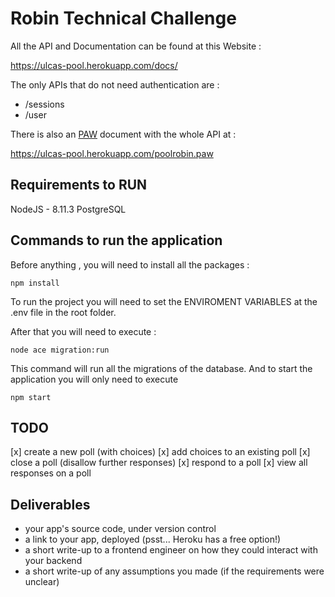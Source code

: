 # Robin Technical Challenge

All the API and Documentation can be found at this Website :

https://ulcas-pool.herokuapp.com/docs/

The only APIs that do not need authentication are : 

* /sessions
* /user

There is also an [PAW](https://paw.cloud/) document with the whole API at : 

https://ulcas-pool.herokuapp.com/poolrobin.paw


## Requirements to RUN

NodeJS - 8.11.3
PostgreSQL 

## Commands to run the application

Before anything , you will need to install all the packages : 

` npm install `

To run the project you will need to set the ENVIROMENT VARIABLES at the .env file in the root folder.

After that you will need to execute : 

` node ace migration:run `

This command will run all the migrations of the database.
And to start the application you will only need to execute 

` npm start `

## TODO

[x] create a new poll (with choices)
[x] add choices to an existing poll
[x] close a poll (disallow further responses)
[x] respond to a poll
[x] view all responses on a poll

## Deliverables

* your app's source code, under version control
* a link to your app, deployed (psst... Heroku has a free option!)
* a short write-up to a frontend engineer on how they could interact with your backend
* a short write-up of any assumptions you made (if the requirements were unclear)
